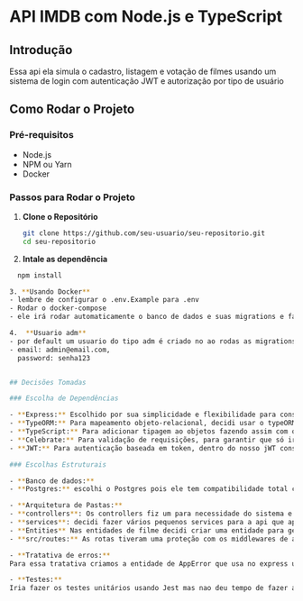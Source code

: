 #  API IMDB com Node.js e TypeScript

## Introdução

Essa api ela simula o cadastro, listagem e votação de filmes usando um sistema de login com autenticação JWT e autorização por tipo de usuário


## Como Rodar o Projeto

### Pré-requisitos

- Node.js 
- NPM ou Yarn
- Docker 

### Passos para Rodar o Projeto

1. **Clone o Repositório**

   ```sh
   git clone https://github.com/seu-usuario/seu-repositorio.git
   cd seu-repositorio

2. **Intale as dependência**
  ```sh
    npm install

3. **Usando Docker**
 - lembre de configurar o .env.Example para .env
 - Rodar o docker-compose
 - ele irá rodar automaticamente o banco de dados e suas migrations e fazer conexão com o backend

4.  **Usuario adm**
- por default um usuario do tipo adm é criado no ao rodas as migrations
- email: admin@email.com,
	password: senha123


## Decisões Tomadas

### Escolha de Dependências

- **Express:** Escolhido por sua simplicidade e flexibilidade para construção de APIs.
- **TypeORM:** Para mapeamento objeto-relacional, decidi usar o typeORM pois com ele caso em uma evolução do sistema seja decidido alterar o banco de dados não iremos precisar mudar todo nosso código, pois o typeORM abstrai o banco de dados, um outro ponto foi que o typeORM ajuda na segurança contra sqlInjection.
- **TypeScript:** Para adicionar tipagem ao objetos fazendo assim com que o código tenha uma melhor legibilidade e previsibilidade.
- **Celebrate:** Para validação de requisições, para garantir que só iremos executar controller ou service caso passe nessa validação por segurança.
- **JWT:** Para autenticação baseada em token, dentro do nosso jWT conseguimos ter uma forma confiavel e fácil de passar o id do usuário e a role do mesmo.

### Escolhas Estruturais

- **Banco de dados:**
  - **Postgres:** escolhi o Postgres pois ele tem compatibilidade total com ACID e MVCC o que o torna mais seguro e extensivel do que o Mysql por exemplo

- **Arquitetura de Pastas:**
  - **controllers**: Os controllers fiz um para necessidade do sistema e ele chama os services de acordo com a necessidade, então temos um para autenticar, um de filmes, um de usuarios e uma para as notas dos filmes.
  - **services**: decidi fazer vários pequenos services para a api que apesar de deixar a mesma com mais arquivos conseguimos separar melhor o que cada um faz e simplificar a manutenção do código.
  - **Entities** Nas entidades de filme decidi criar uma entidade para generos e uma para atores no lugar de usar apenas um array de strings pois caso a api evolua e generos e atores precisem de mais responsabilidades eles já estão prontos outro ponto é que assim temos como validar de maneira mais fácil os filmes que são do mesmo gênero pois podemos olhar direto na coluna intermediaria de genero e filmes pois caso fossémos sair percorrendo todos os arrays de genero de todos os filmes para achar os que possuem o mesmo gênero iria ter um custo muito alto
  - **src/routes:** As rotas tiveram uma proteção com os middlewares de autenticação e autorização que verificam se o usuário está autenticado e se tem autorização para acessar a rota em questão.

- **Tratativa de erros:**
  Para essa tratativa criamos a entidade de AppError que usa no express um sistema para os lançamentos de erros assim todos os erros são tratados e lançado pelo mesmo código

  - **Testes:**
  Iria fazer os testes unitários usando Jest mas nao deu tempo de fazer a implementação

